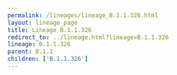 ```yaml
---
permalink: /lineages/lineage_B.1.1.326.html
layout: lineage_page
title: Lineage B.1.1.326
redirect_to: ../lineage.html?lineage=B.1.1.326
lineage: B.1.1.326
parent: B.1.1
children: ['B.1.1.326']
---
```

